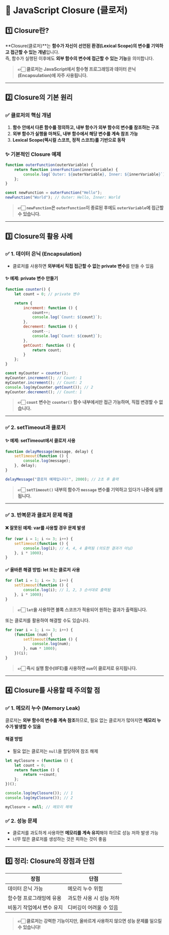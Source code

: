 

# 🚀 JavaScript Closure (클로저)

## 1️⃣ Closure란?
**Closure(클로저)**는 **함수가 자신이 선언된 환경(Lexical Scope)의 변수를 기억하고 접근할 수 있는 개념**입니다.  
즉, 함수가 실행된 이후에도 **외부 함수의 변수에 접근할 수 있는 기능**을 의미합니다.

> **👉🏻 클로저는 JavaScript에서 함수형 프로그래밍과 데이터 은닉(Encapsulation)에 자주 사용됩니다.**

---

## 2️⃣ Closure의 기본 원리

### ✅ 클로저의 핵심 개념
1. **함수 안에서 다른 함수를 정의하고, 내부 함수가 외부 함수의 변수를 참조하는 구조**
2. **외부 함수가 실행을 마쳐도, 내부 함수에서 해당 변수를 계속 참조 가능**
3. **Lexical Scope(렉시컬 스코프, 정적 스코프)를 기반으로 동작**

### ✨ 기본적인 Closure 예제
```javascript
function outerFunction(outerVariable) {
    return function innerFunction(innerVariable) {
        console.log(`Outer: ${outerVariable}, Inner: ${innerVariable}`);
    };
}

const newFunction = outerFunction("Hello");
newFunction("World"); // Outer: Hello, Inner: World
```

> **👉🏻 `newFunction`은 `outerFunction`이 종료된 후에도 `outerVariable`에 접근할 수 있습니다.**

---

## 3️⃣ Closure의 활용 사례

### ✅ 1. 데이터 은닉 (Encapsulation)
- 클로저를 사용하면 **외부에서 직접 접근할 수 없는 private 변수**를 만들 수 있음

#### ✨ 예제: private 변수 만들기
```javascript
function counter() {
    let count = 0; // private 변수

    return {
        increment: function () {
            count++;
            console.log(`Count: ${count}`);
        },
        decrement: function () {
            count--;
            console.log(`Count: ${count}`);
        },
        getCount: function () {
            return count;
        }
    };
}

const myCounter = counter();
myCounter.increment(); // Count: 1
myCounter.increment(); // Count: 2
console.log(myCounter.getCount()); // 2
myCounter.decrement(); // Count: 1
```

> **👉🏻 `count` 변수는 `counter()` 함수 내부에서만 접근 가능하며, 직접 변경할 수 없습니다.**

---

### ✅ 2. setTimeout과 클로저

#### ✨ 예제: setTimeout에서 클로저 사용
```javascript
function delayMessage(message, delay) {
    setTimeout(function () {
        console.log(message);
    }, delay);
}

delayMessage("클로저 예제입니다!", 2000); // 2초 후 출력
```

> **👉🏻 `setTimeout()` 내부의 함수가 `message` 변수를 기억하고 있다가 나중에 실행됩니다.**

---

### ✅ 3. 반복문과 클로저 문제 해결

#### ❌ 잘못된 예제: var를 사용할 경우 문제 발생
```javascript
for (var i = 1; i <= 3; i++) {
    setTimeout(function () {
        console.log(i); // 4, 4, 4 출력됨 (의도한 결과가 아님)
    }, i * 1000);
}
```

#### ✅ 올바른 해결 방법: let 또는 클로저 사용
```javascript
for (let i = 1; i <= 3; i++) {
    setTimeout(function () {
        console.log(i); // 1, 2, 3 순서대로 출력됨
    }, i * 1000);
}
```

> **👉🏻 `let`을 사용하면 블록 스코프가 적용되어 원하는 결과가 출력됩니다.**

또는 클로저를 활용하여 해결할 수도 있습니다.

```javascript
for (var i = 1; i <= 3; i++) {
    (function (num) {
        setTimeout(function () {
            console.log(num);
        }, num * 1000);
    })(i);
}
```

> **👉🏻 즉시 실행 함수(IIFE)를 사용하면 `num`이 클로저로 유지됩니다.**

---

## 4️⃣ Closure를 사용할 때 주의할 점

### ✅ 1. 메모리 누수 (Memory Leak)
클로저는 **외부 함수의 변수를 계속 참조**하므로, 필요 없는 클로저가 많아지면 **메모리 누수가 발생할 수 있음**

#### 해결 방법
- 필요 없는 클로저는 `null`을 할당하여 참조 해제
```javascript
let myClosure = (function () {
    let count = 0;
    return function () {
        return ++count;
    };
})();

console.log(myClosure()); // 1
console.log(myClosure()); // 2

myClosure = null; // 메모리 해제
```

### ✅ 2. 성능 문제
- 클로저를 과도하게 사용하면 **메모리를 계속 유지**해야 하므로 성능 저하 발생 가능
- 너무 많은 클로저를 생성하는 것은 피하는 것이 좋음

---

## 5️⃣ 정리: Closure의 장점과 단점

| 장점 | 단점 |
|------|------|
| 데이터 은닉 가능 | 메모리 누수 위험 |
| 함수형 프로그래밍에 유용 | 과도한 사용 시 성능 저하 |
| 비동기 작업에서 변수 유지 | 디버깅이 어려울 수 있음 |

> **👉🏻 클로저는 강력한 기능이지만, 올바르게 사용하지 않으면 성능 문제를 일으킬 수 있습니다!**
